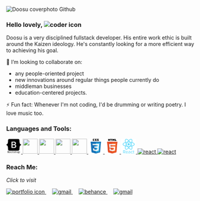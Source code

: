 ![Doosu coverphoto Github](https://user-images.githubusercontent.com/30739601/226410277-15c7f13e-32ee-4df1-849f-297f8f5c547c.png)


### Hello lovely, <img src="https://res.cloudinary.com/naijpoll/image/upload/c_crop,h_296,w_277/v1679334133/Icons%20and%20Flaticons/680-it-developer-lineal_s2afg0.gif" alt="coder icon" width="50" height="50"/>
</h3>


Doosu is a very disciplined fullstack developer. His entire work ethic is built around the Kaizen ideology. He's constantly looking for a more efficient way to achieving his goal. 

👯 I’m looking to collaborate on:
- any people-oriented project
- new innovations around regular things people currently do
- middleman businesses
- education-centered projects.

⚡ Fun fact: Whenever I'm not coding, I'd be drumming or writing poetry. I love music too.

<h3 align="left">Languages and Tools:</h3>
<p align="left"> 
<a href="https://getbootstrap.com" target="_blank" rel="noreferrer">
 <img src="https://raw.githubusercontent.com/devicons/devicon/master/icons/bootstrap/bootstrap-plain-wordmark.svg" alt="bootstrap" width="40" height="40"/> 
 </a>
 
 <a href="https://python.com" target="_blank" rel="noreferrer">
 <img src="https://cdn.jsdelivr.net/gh/devicons/devicon/icons/python/python-original.svg" width="40" height="40"/>
 </a>
 
 <a href="https://django.com" target="_blank" rel="noreferrer">
 <img src="https://cdn.jsdelivr.net/gh/devicons/devicon/icons/django/django-plain.svg" width="40" height="40"/>
 </a>

  <a href="https://jquery.com" target="_blank" rel="noreferrer">
  <img src="https://cdn.jsdelivr.net/gh/devicons/devicon/icons/jquery/jquery-original.svg" width="40" height="40"/>
  </a>
  
  <a href="https://javascript.com" target="_blank" rel="noreferrer">
  <img src="https://cdn.jsdelivr.net/gh/devicons/devicon/icons/javascript/javascript-original.svg" width="40" height="40"/>
  </a>

  <a href="https://www.w3schools.com/css/" target="_blank" rel="noreferrer"> 
  <img src="https://raw.githubusercontent.com/devicons/devicon/master/icons/css3/css3-original-wordmark.svg" alt="css3" width="40" height="40"/> 
  </a>
   <a href="https://www.w3.org/html/" target="_blank" rel="noreferrer"> 
   <img src="https://raw.githubusercontent.com/devicons/devicon/master/icons/html5/html5-original-wordmark.svg" alt="html5" width="40" height="40"/> 
   </a>    
   <a href="https://reactjs.org/" target="_blank" rel="noreferrer"> <img src="https://raw.githubusercontent.com/devicons/devicon/master/icons/react/react-original-wordmark.svg" alt="react" width="40" height="40"/> 
   </a> 
   <a href="https://figma.com/" target="_blank" rel="noreferrer"> 
   <img src="https://res.cloudinary.com/naijpoll/image/upload/v1679335088/Icons%20and%20Flaticons/figma_rxdbcz.png" alt="react" width="40" height="40"/> 
   </a>
   <a href="https://adobe.com/" target="_blank" rel="noreferrer"> 
   <img src="https://res.cloudinary.com/naijpoll/image/upload/v1679334327/Icons%20and%20Flaticons/photoshop_mua9sv.png" alt="react" width="40" height="40"/> 
   </a>

### Reach Me:
<p><i> Click to visit </i></p>
<p>
<a href="https://www.cyberds.pythonanywhere.com/" target="_blank" rel="noreferrer" title="click to visit my portfolio website"> 
 <img src="https://res.cloudinary.com/naijpoll/image/upload/v1679334486/Icons%20and%20Flaticons/profile_udm0g1.gif" alt="portfolio icon" width="40" height="40"/>
 </a> &nbsp; &nbsp;
 <a href="mailto:dskbagain@gmail.com" target="_blank" rel="noreferrer" title="dskbagain@gmail.com"> 
 <img src="https://res.cloudinary.com/naijpoll/image/upload/v1679334277/Icons%20and%20Flaticons/gmail_xqrjok.png" alt="gmail" width="40" height="40"/>
 </a> &nbsp; &nbsp;
 <a href="https://www.behance.net/doosubere" target="_blank" rel="noreferrer" title="behance username: doosubere"> 
 <img src="https://res.cloudinary.com/naijpoll/image/upload/v1679334326/Icons%20and%20Flaticons/behance_frawex.png" alt="behance" width="40" height="40" title="behance username: doosubere"/>
 </a> &nbsp; &nbsp;
 <a href="https://wa.me/2349081505800" target="_blank" rel="noreferrer" title="+2349081505800"> 
 <img src="https://res.cloudinary.com/naijpoll/image/upload/v1679336315/Icons%20and%20Flaticons/whatsapp_bepzbx.png" alt="gmail" width="40" height="40"/></a>
 
 </p>


<!--
**cyberds/cyberds** is a ✨ _special_ ✨ repository because its `README.md` (this file) appears on your GitHub profile.

Here are some ideas to get you started:

- 🔭 I’m currently working on ...
- 🌱 I’m currently learning ...
- 👯 I’m looking to collaborate on ...
- 🤔 I’m looking for help with ...
- 💬 Ask me about ...
- 📫 How to reach me: ...
- 😄 Pronouns: ...
- ⚡ Fun fact: ...
-->
